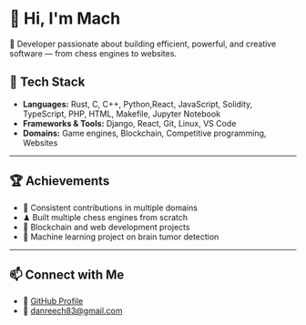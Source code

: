 # 👋 Hi, I'm Mach

🚀 Developer passionate about building efficient, powerful, and creative software — from chess engines to websites.


## 🔧 Tech Stack
- **Languages:** Rust, C, C++, Python,React, JavaScript, Solidity, TypeScript, PHP, HTML, Makefile, Jupyter Notebook
- **Frameworks & Tools:** Django, React, Git, Linux, VS Code
- **Domains:** Game engines, Blockchain, Competitive programming, Websites

---

## 🏆 Achievements
- 🎯 Consistent contributions in multiple domains
- ♟ Built multiple chess engines from scratch
- 🔗 Blockchain and web development projects
- 🧠 Machine learning project on brain tumor detection

---

## 📫 Connect with Me
- 💼 [GitHub Profile](https://github.com/Dan-Mach)
- 📧 danreech83@gmail.com
